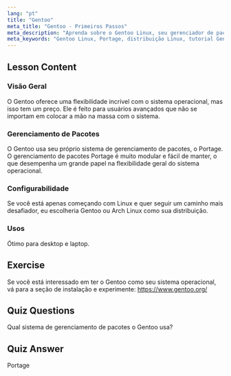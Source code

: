 ```yaml
---
lang: "pt"
title: "Gentoo"
meta_title: "Gentoo - Primeiros Passos"
meta_description: "Aprenda sobre o Gentoo Linux, seu gerenciador de pacotes Portage e sua alta configurabilidade. Descubra se esta distro flexível é ideal para sua jornada avançada no Linux."
meta_keywords: "Gentoo Linux, Portage, distribuição Linux, tutorial Gentoo, Linux para iniciantes, guia Linux, configurabilidade Gentoo"
---
```


## Lesson Content

### Visão Geral

O Gentoo oferece uma flexibilidade incrível com o sistema operacional, mas isso tem um preço. Ele é feito para usuários avançados que não se importam em colocar a mão na massa com o sistema.

### Gerenciamento de Pacotes

O Gentoo usa seu próprio sistema de gerenciamento de pacotes, o Portage. O gerenciamento de pacotes Portage é muito modular e fácil de manter, o que desempenha um grande papel na flexibilidade geral do sistema operacional.

### Configurabilidade

Se você está apenas começando com Linux e quer seguir um caminho mais desafiador, eu escolheria Gentoo ou Arch Linux como sua distribuição.

### Usos

Ótimo para desktop e laptop.

## Exercise

Se você está interessado em ter o Gentoo como seu sistema operacional, vá para a seção de instalação e experimente: <https://www.gentoo.org/>

## Quiz Questions

Qual sistema de gerenciamento de pacotes o Gentoo usa?

## Quiz Answer

Portage
